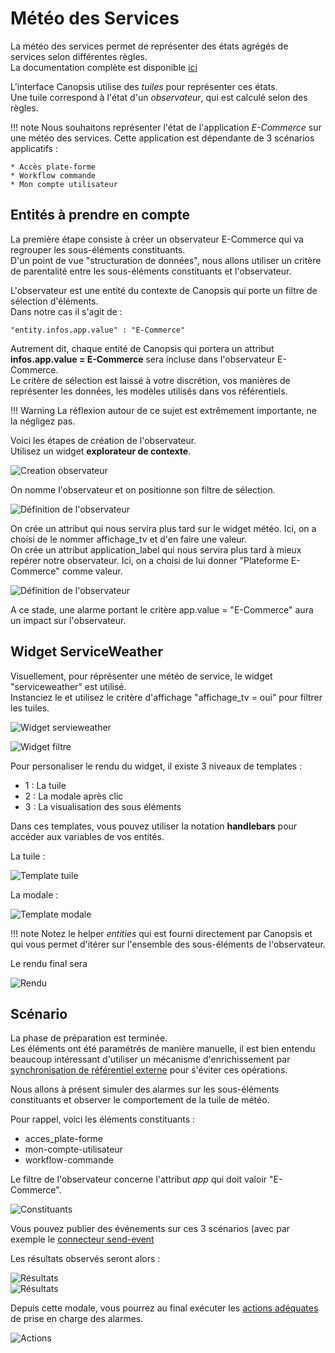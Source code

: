 # Météo des Services

La météo des services permet de représenter des états agrégés de services selon différentes règles.  
La documentation complète est disponible [ici](../../../guide-utilisation/interface/widgets/meteo-des-services/)


L'interface Canopsis utilise des *tuiles* pour représenter ces états.  
Une tuile correspond à l'état d'un *observateur*, qui est calculé selon des règles.  

!!! note
    Nous souhaitons représenter l'état de l'application *E-Commerce* sur une météo des services.
    Cette application est dépendante de 3 scénarios applicatifs : 
    
    * Accès plate-forme
    * Workflow commande
    * Mon compte utilisateur

## Entités à prendre en compte

La première étape consiste à créer un observateur E-Commerce qui va regrouper les sous-éléments constituants.  
D'un point de vue "structuration de données", nous allons utiliser un critère de parentalité entre les sous-éléments constituants et l'observateur.  

L'observateur est une entité du contexte de Canopsis qui porte un filtre de sélection d'éléments.  
Dans notre cas il s'agit de : 

````
"entity.infos.app.value" : "E-Commerce"
````

Autrement dit, chaque entité de Canopsis qui portera un attribut **infos.app.value = E-Commerce** sera incluse dans l'observateur E-Commerce.  
Le critère de sélection est laissé à votre discrétion, vos manières de représenter les données, les modèles utilisés dans vos référentiels.

!!! Warning
    La réflexion autour de ce sujet est extrêmement importante, ne la négligez pas.

Voici les étapes de création de l'observateur.  
Utilisez un widget **explorateur de contexte**.  

![Creation observateur](./img/mds_observateur_creation1.png "Création de l'observateur")  

On nomme l'observateur et on positionne son filtre de sélection.  

![Définition de l'observateur](./img/mds_observateur_creation2.png "Définition de l'observateur")  

On crée un attribut qui nous servira plus tard sur le widget météo. Ici, on a choisi de le nommer affichage_tv et d'en faire une valeur.  
On crée un attribut application_label qui nous servira plus tard à mieux repérer notre observateur. Ici, on a choisi de lui donner "Plateforme E-Commerce" comme valeur.

![Définition de l'observateur](./img/mds_observateur_creation3.png "Définition de l'observateur")  

A ce stade, une alarme portant le critère app.value = "E-Commerce" aura un impact sur l'observateur.

## Widget ServiceWeather

Visuellement, pour réprésenter une météo de service, le widget "serviceweather" est utilisé.  
Instanciez le et utilisez le critère d'affichage "affichage_tv = oui" pour filtrer les tuiles.  

![Widget servieweather](./img/mds_widget_creation.png "Widget serviceweather")  

![Widget filtre](./img/mds_widget_filtre.png "Widget filtre")  

Pour personaliser le rendu du widget, il existe 3 niveaux de templates :  

* 1 : La tuile
* 2 : La modale après clic
* 3 : La visualisation des sous éléments

Dans ces templates, vous pouvez utiliser la notation **handlebars** pour accéder aux variables de vos entités.  

La tuile :

![Template tuile](./img/mds_widget_template_tuile.png "Widget template tuile")  


La modale :

![Template modale](./img/mds_widget_template_modale.png "Widget template modale")  

!!! note
    Notez le helper *entities* qui est fourni directement par Canopsis et qui vous permet d'itérer sur l'ensemble des sous-éléments de l'observateur.


Le rendu final sera 

![Rendu](./img/mds_widget_rendu.png "Widget rendu")  

## Scénario

La phase de préparation est terminée.  
Les éléments ont été paramétrés de manière manuelle, il est bien entendu beaucoup intéressant d'utiliser un mécanisme d'enrichissement par [synchronisation de référentiel externe](../enrichissement/#enrichissement-via-referentiels-externes) pour s'éviter ces opérations.  

Nous allons à présent simuler des alarmes sur les sous-éléments constituants et observer le comportement de la tuile de météo.  

Pour rappel, voici les éléments constituants :

* acces_plate-forme
* mon-compte-utilisateur
* workflow-commande

Le filtre de l'observateur concerne l'attribut *app* qui doit valoir "E-Commerce".  

![Constituants](./img/mds_constituants1.png "Constituants")  

Vous pouvez publier des événements sur ces 3 scénarios (avec par exemple le [connecteur send-event](/guide-connecteurs/Infrastructure/send_event/)

Les résultats observés seront alors : 

![Résultats](./img/mds_resultat1.png "Résultats")  
![Résultats](./img/mds_resultat2.png "Résultats")  


Depuis cette modale, vous pourrez au final exécuter les [actions adéquates](/guide-utilisation/interface/widgets/meteo-des-services/#les-actions) de prise en charge des alarmes.  

![Actions](./img/mds_actions.png "Actions")  
